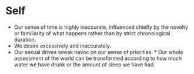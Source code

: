 # Self

* Our sense of time is highly inaccurate, influenced chiefly by the novelty or familiarity of what happens rather than by strict chronological duration.
* We desire excessively and inaccurately.
* Our sexual drives wreak havoc on our sense of priorities. * Our whole assessment of the world can be transformed according to how much water we have drunk or the amount of sleep we have had.
